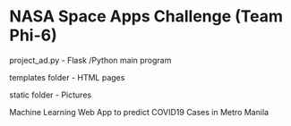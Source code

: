 # NASA Space Apps Challenge (Team Phi-6)


project_ad.py    - Flask /Python main program

templates folder - HTML pages

static folder    - Pictures

Machine Learning Web App to predict COVID19 Cases in Metro Manila
